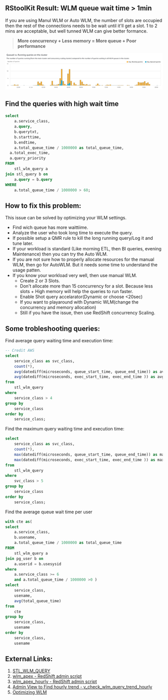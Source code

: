 
## RStoolKit Result: WLM queue wait time > 1min

If you are using Manul WLM or Auto WLM, the number of slots are occupied then the rest of the connections needs to be wait until it'll get a slot. 1 to 2 mins are acceptable, but well tunned WLM can give better formance. 

> **More concurrency + Less memory = More queue + Poor performance**

![/src/img/queuewait.png](/src/img/queuewait.png)

## Find the queries with high wait time

```sql
select
	a.service_class,
	a.query,
	b.querytxt,
	b.starttime,
	b.endtime,
	a.total_queue_time / 1000000 as total_queue_time,
  a.total_exec_time,
  a.query_priority
FROM
	stl_wlm_query a
join stl_query b on
	a.query = b.query
WHERE
	a.total_queue_time / 1000000 > 60;
```

## How to fix this problem:

This issue can be solved by optimizing your WLM settings. 

- Find wich queue has more waittiime.
- Analyze the user who took long time to execute the query.
- If possible setup a QMR rule to kill the long running query/Log it and tune later.
- If your workload is standard (Like morning ETL, then BI queries, evening Maintenance) then you can try the Auto WLM.
- If you are not sure how to properly allocate resources for the manual WLM, then go for AutoWLM. But it needs some time to understand the usage patten.
- If you know your workload very well, then use manual WLM.
    - Create 2 or 3 Slots.
    - Don't allocate more than 15 concurrency for a slot. Because less slots + High memory will help the queries to run faster.
    - Enable Shot query accelarator(Dynamic or choose <20sec)
    - If you want to playaround with Dynamic WLM(change the concurrency and memory allocation)
    - Still if you have the issue, then use RedShift concurrency Scaling.

## Some trobleshooting queries:

Find average query waiting time and execution time:

```sql
-- Credit AWS
select
	service_class as svc_class,
	count(*),
	avg(datediff(microseconds, queue_start_time, queue_end_time)) as avg_queue_time,
	avg(datediff(microseconds, exec_start_time, exec_end_time )) as avg_exec_time
from
	stl_wlm_query
where
	service_class > 4
group by
	service_class
order by
	service_class;
```

Find the maximum query waiting time and execution time:

```sql
select
	service_class as svc_class,
	count(*),
	max(datediff(microseconds, queue_start_time, queue_end_time)) as max_queue_time,
	max(datediff(microseconds, exec_start_time, exec_end_time )) as max_exec_time
from
	stl_wlm_query
where
	svc_class > 5
group by
	service_class
order by
	service_class;
```

Find the average queue wait time per user

```sql
with cte as(
select
	a.service_class,
	b.usename,
	a.total_queue_time / 1000000 as total_queue_time
FROM
	stl_wlm_query a
join pg_user b on
	a.userid = b.usesysid
where
	a.service_class >= 6
	and a.total_queue_time / 1000000 >0 )
select
	service_class,
	usename,
	avg(total_queue_time)
from
	cte
group by
	service_class,
	usename
order by
	service_class,
	usename
```

## External Links:

1. [STL_WLM_QUERY](https://docs.aws.amazon.com/redshift/latest/dg/r_STL_WLM_QUERY.html)
2. [wlm_apex - RedShift admin script](https://github.com/awslabs/amazon-redshift-utils/blob/master/src/AdminScripts/wlm_apex.sql)
3. [wlm_apex_hourly - RedShift admin script](https://github.com/awslabs/amazon-redshift-utils/blob/master/src/AdminScripts/wlm_apex_hourly.sql)
4. [Admin View to Find hourly trend - v_check_wlm_query_trend_hourly](https://github.com/awslabs/amazon-redshift-utils/blob/master/src/AdminViews/v_check_wlm_query_trend_hourly.sql)
5. [Optimizing WLM](https://www.intermix.io/blog/4-simple-steps-to-set-up-your-wlm-in-amazon-redshift-the-right-way/)
